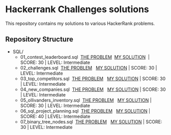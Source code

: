 # Hackerrank Challenges solutions

This repository contains my solutions to various HackerRank problems.

## Repository Structure

- SQL/
    - 01_contest_leaderboard.sql &nbsp;[THE PROBLEM](https://www.hackerrank.com/challenges/contest-leaderboard/problem)&nbsp; [MY SOLUTION](https://github.com/imyutta/hackerrank_challenges/blob/main/SQL/01_contest_leaderboard.sql)&nbsp; | SCORE: 30 | LEVEL: Intermediate
    - 02_challenges.sql &nbsp;[THE PROBLEM](https://www.hackerrank.com/challenges/challenges/problem) &nbsp; [MY SOLUTION](https://github.com/imyutta/hackerrank_challenges/blob/main/SQL/02_challenges.sql)&nbsp;| SCORE: 30 | LEVEL: Intermediate
    - 03_top_competitors.sql &nbsp;[THE PROBLEM](https://www.hackerrank.com/challenges/full-score/problem) &nbsp; [MY SOLUTION](https://github.com/imyutta/hackerrank_challenges/blob/main/SQL/03_top_competitors.sql)&nbsp;| SCORE: 30 | LEVEL: Intermediate
    - 04_new_companies.sql &nbsp;[THE PROBLEM](https://www.hackerrank.com/challenges/the-company/problem) &nbsp; [MY SOLUTION](https://github.com/imyutta/hackerrank_challenges/blob/main/SQL/04_new_companies.sql)&nbsp;| SCORE: 30 | LEVEL: Intermediate
    - 05_ollivanders_inventory.sql &nbsp;[THE PROBLEM](https://www.hackerrank.com/challenges/harry-potter-and-wands/problem) &nbsp; [MY SOLUTION](https://github.com/imyutta/hackerrank_challenges/blob/main/SQL/05_ollivanders_inventory.sql)&nbsp;| SCORE: 30 | LEVEL: Intermediate
    - 06_sql_project_planning.sql &nbsp;[THE PROBLEM](https://www.hackerrank.com/challenges/sql-projects/problem) &nbsp; [MY SOLUTION](https://github.com/imyutta/hackerrank_challenges/blob/main/SQL/06_sql_project_planning.sql)&nbsp;| SCORE: 40 | LEVEL: Intermediate
    - 07_binary_tree_nodes.sql &nbsp;[THE PROBLEM](https://www.hackerrank.com/challenges/binary-search-tree-1/problem) &nbsp; [MY SOLUTION](https://github.com/imyutta/hackerrank_challenges/blob/main/SQL/07_binary_tree_nodes.sql)&nbsp;| SCORE: 30 | LEVEL: Intermediate
    
